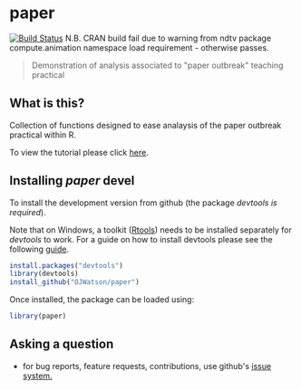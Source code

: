 # paper
[![Build Status](https://travis-ci.org/OJWatson/paper.png?branch=master)](https://travis-ci.org/OJWatson/paper)
N.B. CRAN build fail due to warning from ndtv package compute.animation namespace load requirement - otherwise passes.

> Demonstration of analysis associated to "paper outbreak" teaching practical

## What is this?

Collection of functions designed to ease analaysis of the paper outbreak practical within R.

To view the tutorial please click [here](https://cdn.rawgit.com/OJWatson/paper/9126a8bedbd62f59782915e3025ec201ba79c7fa/tutorials/paper-package-tutorial.html).

## Installing *paper* devel

To install the development version from github (the package *devtools is required*).

Note that on Windows, a toolkit ([Rtools](https://cran.r-project.org/bin/windows/Rtools/)) needs to be installed separately for *devtools* to work. For a guide on how to install devtools please see the following [guide](https://github.com/stan-dev/rstan/wiki/Install-Rtools-for-Windows).

```r
install.packages("devtools")
library(devtools)
install_github("OJWatson/paper")
```

Once installed, the package can be loaded using:

```r
library(paper)
```

## Asking a question

- for bug reports, feature requests, contributions, use github's [issue system.](https://github.com/OJWatson/paper/issues)

